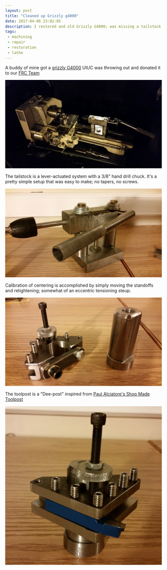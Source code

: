 ```yaml
---
layout: post
title: "Cleaned up Grizzly g4000"
date: 2017-04-06 23:02:05
description: I restored and old Grizzly G4000; was missing a tailstock and toolpost.
tags: 
 - machining
 - repair
 - restoration
 - lathe
---
```


A buddy of mine got a [grizzly G4000](http://www.grizzly.com/products/9-x-19-Bench-Lathe/G4000) UIUC was throwing out and donated it to our [FRC Team](http://metalcowrobotics.com)

![Finished, but dark](/images/lathe/20170404_232226.jpg)

The tailstock is a lever-actuated system with a 3/8" hand drill chuck. It's a pretty simple setup that was easy to make; no tapers, no screws.

![Tailstock](/images/lathe/20170404_234242.jpg)

Calibration of centering is accomplished by simply moving the standoffs and retightening; somewhat of an eccentric tensioning steup.

![Toolpost, apart](/images/lathe/20170404_233821.jpg)

The toolpost is a "Dee-post" inspired from [Paul Alciatore's Shop Made Toolpost](http://www.practicalmachinist.com/vb/south-bend-lathes/shop-made-qc-tool-post-200925/)

![Toolpost, assembled](/images/lathe/20170404_233804.jpg)